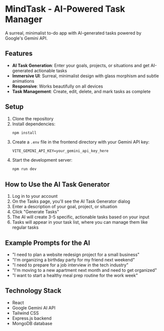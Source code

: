 # MindTask - AI-Powered Task Manager

A surreal, minimalist to-do app with AI-generated tasks powered by Google's Gemini API.

## Features

- **AI Task Generation**: Enter your goals, projects, or situations and get AI-generated actionable tasks
- **Immersive UI**: Surreal, minimalist design with glass morphism and subtle animations 
- **Responsive**: Works beautifully on all devices
- **Task Management**: Create, edit, delete, and mark tasks as complete

## Setup

1. Clone the repository
2. Install dependencies:
   ```bash
   npm install
   ```
3. Create a `.env` file in the frontend directory with your Gemini API key:
   ```
   VITE_GEMINI_API_KEY=your_gemini_api_key_here
   ```
4. Start the development server:
   ```bash
   npm run dev
   ```

## How to Use the AI Task Generator

1. Log in to your account
2. On the Tasks page, you'll see the AI Task Generator dialog
3. Enter a description of your goal, project, or situation
4. Click "Generate Tasks"
5. The AI will create 3-5 specific, actionable tasks based on your input
6. Tasks will appear in your task list, where you can manage them like regular tasks

## Example Prompts for the AI

- "I need to plan a website redesign project for a small business"
- "I'm organizing a birthday party for my friend next weekend"
- "I need to prepare for a job interview in the tech industry"
- "I'm moving to a new apartment next month and need to get organized"
- "I want to start a healthy meal prep routine for the work week"

## Technology Stack

- React
- Google Gemini AI API
- Tailwind CSS
- Express.js backend
- MongoDB database
